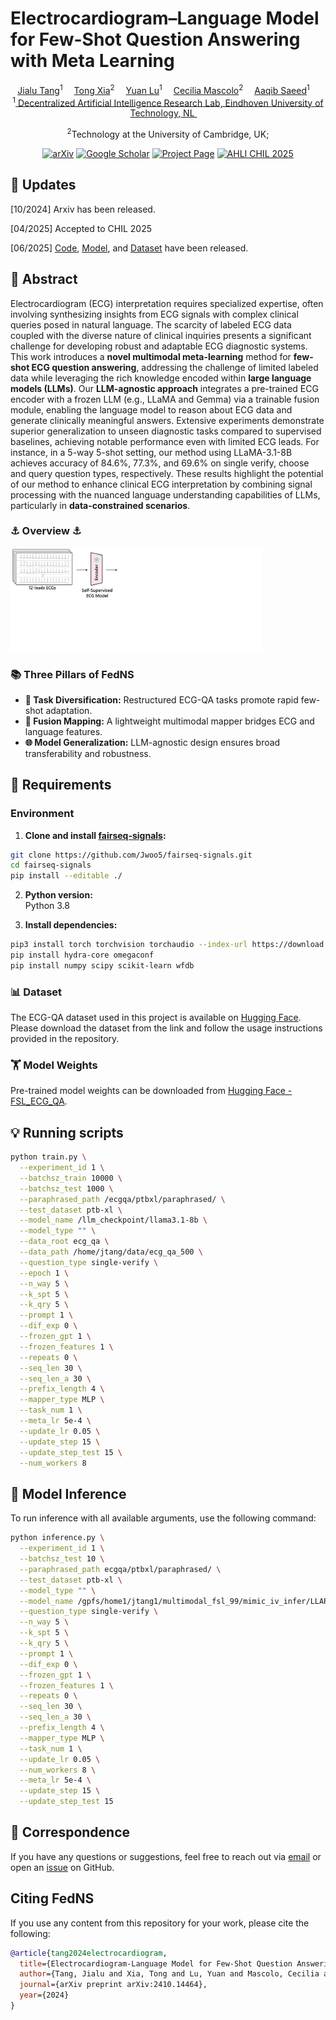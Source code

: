 # Electrocardiogram–Language Model for Few-Shot Question Answering with Meta Learning
<div align="center">

<div>
    <a href='https://tang-jia-lu.github.io/' target='_blank'>Jialu Tang</a><sup>1</sup>&emsp;
    <a href='https://xtxiatong.github.io/' target='_blank'>Tong Xia</a><sup>2</sup>&emsp;
    <a href=https://www.tue.nl/en/research/researchers/yuan-lu' target='_blank'>Yuan Lu</a><sup>1</sup>&emsp;
    <a href='https://www.cl.cam.ac.uk/~cm542/' target='_blank'>Cecilia Mascolo</a><sup>2</sup>&emsp;
    <a href='https://aqibsaeed.github.io/' target='_blank'>Aaqib Saeed</a><sup>1</sup>&emsp;
</div>
<div>
<sup>1</sup><a href="https://www.tue.nl/en/our-university/departments/industrial-design/research/our-research-labs/decentralized-artificial-intelligence-research-lab" target="_blank" rel="noopener noreferrer">
                        Decentralized Artificial Intelligence Research Lab, Eindhoven University of Technology, NL
                      </a>&emsp;

<sup>2</sup>Technology at the University of Cambridge, UK;
</div>
</div>


<div align="center">

[![arXiv](https://img.shields.io/badge/arXiv-2409.02189-blue?logo=arxiv&logoColor=orange)](https://arxiv.org/html/2410.14464v1)
[![Google Scholar](https://img.shields.io/badge/Google%20Scholar-Citations-purple.svg)](https://scholar.google.nl/scholar?cluster=4185769924704359587&hl=zh-CN&as_sdt=0,5&as_vis=1)
[![Project Page](https://img.shields.io/badge/Project%20Page-Online-brightgreen)](https://tang-jia-lu.github.io/projects/ECG_QA/)
[![AHLI CHIL 2025](https://img.shields.io/badge/IEEE%20CHIL%202025-Accepted-yellow.svg)](https://ieeexplore.ieee.org/document/10888594)

</div>


## 📢 Updates

[10/2024] Arxiv has been released.

[04/2025] Accepted to CHIL 2025

[06/2025] [Code](https://github.com/tang-jia-lu/ECG_QA), [Model](https://huggingface.co/jialucode/FSL_ECG_QA/), and [Dataset](https://huggingface.co/datasets/jialucode/FSL_ECG_QA_Dataset/) have been released.


## 📝 Abstract
Electrocardiogram (ECG) interpretation requires specialized expertise, often involving synthesizing insights from ECG signals with complex clinical queries posed in natural language. The scarcity of labeled ECG data coupled with the diverse nature of clinical inquiries presents a significant challenge for developing robust and adaptable ECG diagnostic systems. This work introduces a **novel multimodal meta-learning** method for **few-shot ECG question answering**, addressing the challenge of limited labeled data while leveraging the rich knowledge encoded within **large language models (LLMs)**. Our **LLM-agnostic approach** integrates a pre-trained ECG encoder with a frozen LLM (e.g., LLaMA and Gemma) via a trainable fusion module, enabling the language model to reason about ECG data and generate clinically meaningful answers. Extensive experiments demonstrate superior generalization to unseen diagnostic tasks compared to supervised baselines, achieving notable performance even with limited ECG leads. For instance, in a 5-way 5-shot setting, our method using LLaMA-3.1-8B achieves accuracy of 84.6%, 77.3%, and 69.6% on single verify, choose and query question types, respectively. These results highlight the potential of our method to enhance clinical ECG interpretation by combining signal processing with the nuanced language understanding capabilities of LLMs, particularly in **data-constrained scenarios**.

<div align="left">
<h3>⚓ Overview ⚓</h3>
<img src="img/model_structure.gif" width="80%">
<h3>📚 Three Pillars of FedNS</h3>
</div>

- **🧩 Task Diversification:** Restructured ECG-QA tasks promote rapid few-shot adaptation.
- **🔗 Fusion Mapping:** A lightweight multimodal mapper bridges ECG and language features.
- **🌐 Model Generalization:** LLM-agnostic design ensures broad transferability and robustness.

## 🔧 Requirements
###  Environment 

1. **Clone and install [fairseq-signals](https://github.com/Jwoo5/fairseq-signals):**
  ```bash
  git clone https://github.com/Jwoo5/fairseq-signals.git
  cd fairseq-signals
  pip install --editable ./
  ```

2. **Python version:**  
  Python 3.8

3. **Install dependencies:**
  ```bash
  pip3 install torch torchvision torchaudio --index-url https://download.pytorch.org/whl/cu118
  pip install hydra-core omegaconf
  pip install numpy scipy scikit-learn wfdb
  ```


### 📊 Dataset

The ECG-QA dataset used in this project is available on [Hugging Face](https://huggingface.co/datasets/jialucode/FSL_ECG_QA_Dataset/). Please download the dataset from the link and follow the usage instructions provided in the repository.

### 🏋️ Model Weights

Pre-trained model weights can be downloaded from [Hugging Face - FSL_ECG_QA](https://huggingface.co/jialucode/FSL_ECG_QA/).

## 💡 Running scripts

```bash
python train.py \
  --experiment_id 1 \
  --batchsz_train 10000 \
  --batchsz_test 1000 \
  --paraphrased_path /ecgqa/ptbxl/paraphrased/ \
  --test_dataset ptb-xl \
  --model_name /llm_checkpoint/llama3.1-8b \
  --model_type "" \
  --data_root ecg_qa \
  --data_path /home/jtang/data/ecg_qa_500 \
  --question_type single-verify \
  --epoch 1 \
  --n_way 5 \
  --k_spt 5 \
  --k_qry 5 \
  --prompt 1 \
  --dif_exp 0 \
  --frozen_gpt 1 \
  --frozen_features 1 \
  --repeats 0 \
  --seq_len 30 \
  --seq_len_a 30 \
  --prefix_length 4 \
  --mapper_type MLP \
  --task_num 1 \
  --meta_lr 5e-4 \
  --update_lr 0.05 \
  --update_step 15 \
  --update_step_test 15 \
  --num_workers 8
```

## 🚀 Model Inference

To run inference with all available arguments, use the following command:

```bash
python inference.py \
  --experiment_id 1 \
  --batchsz_test 10 \
  --paraphrased_path ecgqa/ptbxl/paraphrased/ \
  --test_dataset ptb-xl \
  --model_type "" \
  --model_name /gpfs/home1/jtang1/multimodal_fsl_99/mimic_iv_infer/LLARVA/llama3_2_1B/ \
  --question_type single-verify \
  --n_way 5 \
  --k_spt 5 \
  --k_qry 5 \
  --prompt 1 \
  --dif_exp 0 \
  --frozen_gpt 1 \
  --frozen_features 1 \
  --repeats 0 \
  --seq_len 30 \
  --seq_len_a 30 \
  --prefix_length 4 \
  --mapper_type MLP \
  --task_num 1 \
  --update_lr 0.05 \
  --num_workers 8 \
  --meta_lr 5e-4 \
  --update_step 15 \
  --update_step_test 15
```

## 💭 Correspondence
If you have any questions or suggestions, feel free to reach out via [email](mailto:jialu.tang@tue.nl) or open an [issue](https://github.com/tang-jia-lu/ECG_QA/issues) on GitHub.

## Citing FedNS
If you use any content from this repository for your work, please cite the following:

```bibtex
@article{tang2024electrocardiogram,
  title={Electrocardiogram-Language Model for Few-Shot Question Answering with Meta Learning},
  author={Tang, Jialu and Xia, Tong and Lu, Yuan and Mascolo, Cecilia and Saeed, Aaqib},
  journal={arXiv preprint arXiv:2410.14464},
  year={2024}
}
```
